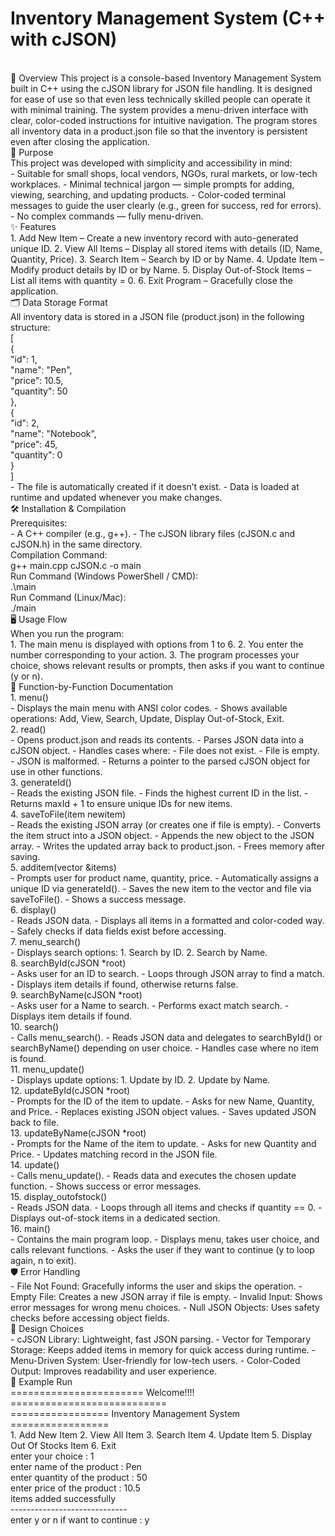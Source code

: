 # Inventory Management System (C++ with cJSON)
<br>
📌 Overview
This project is a console-based Inventory Management System built in C++ using the cJSON library for JSON file handling. It is designed for ease of use so that even less technically skilled people can operate it with minimal training. The system provides a menu-driven interface with clear, color-coded instructions for intuitive navigation. The program stores all inventory data in a product.json file so that the inventory is persistent even after closing the application.
<br>
🎯 Purpose
<br>
This project was developed with simplicity and accessibility in mind:
<br>
- Suitable for small shops, local vendors, NGOs, rural markets, or low-tech workplaces.
- Minimal technical jargon — simple prompts for adding, viewing, searching, and updating products.
- Color-coded terminal messages to guide the user clearly (e.g., green for success, red for errors).
- No complex commands — fully menu-driven.
<br>
✨ Features
<br>
1. Add New Item – Create a new inventory record with auto-generated unique ID.
2. View All Items – Display all stored items with details (ID, Name, Quantity, Price).
3. Search Item – Search by ID or by Name.
4. Update Item – Modify product details by ID or by Name.
5. Display Out-of-Stock Items – List all items with quantity = 0.
6. Exit Program – Gracefully close the application.
<br>
🗂 Data Storage Format
<br>
All inventory data is stored in a JSON file (product.json) in the following structure:
<br>
[
    <br>
    {
        <br>
        "id": 1,
        <br>
        "name": "Pen",
        <br>
        "price": 10.5,
        <br>
        "quantity": 50
        <br>
    },
    <br>
    {
        <br>
        "id": 2,
        <br>
        "name": "Notebook",
        <br>
        "price": 45,
        <br>
        "quantity": 0
        <br>
    }
    <br>
]
<br>
- The file is automatically created if it doesn’t exist.
- Data is loaded at runtime and updated whenever you make changes.
<br>
🛠 Installation & Compilation
<br>
Prerequisites:
<br>
- A C++ compiler (e.g., g++).
- The cJSON library files (cJSON.c and cJSON.h) in the same directory.
<br>
Compilation Command:
<br>
g++ main.cpp cJSON.c -o main
<br>
Run Command (Windows PowerShell / CMD):
<br>
.\main
<br>
Run Command (Linux/Mac):
<br>
./main
<br>
🖥 Usage Flow
<br>
When you run the program:
<br>
1. The main menu is displayed with options from 1 to 6.
2. You enter the number corresponding to your action.
3. The program processes your choice, shows relevant results or prompts, then asks if you want to continue (y or n).
<br>
📜 Function-by-Function Documentation
<br>
1. menu()
<br>
- Displays the main menu with ANSI color codes.
- Shows available operations: Add, View, Search, Update, Display Out-of-Stock, Exit.
<br>
2. read()
<br>
- Opens product.json and reads its contents.
- Parses JSON data into a cJSON object.
- Handles cases where:
  - File does not exist.
  - File is empty.
  - JSON is malformed.
- Returns a pointer to the parsed cJSON object for use in other functions.
<br>
3. generateId()
<br>
- Reads the existing JSON file.
- Finds the highest current ID in the list.
- Returns maxId + 1 to ensure unique IDs for new items.
<br>
4. saveToFile(item newitem)
<br>
- Reads the existing JSON array (or creates one if file is empty).
- Converts the item struct into a JSON object.
- Appends the new object to the JSON array.
- Writes the updated array back to product.json.
- Frees memory after saving.
<br>
5. additem(vector<item> &items)
<br>
- Prompts user for product name, quantity, price.
- Automatically assigns a unique ID via generateId().
- Saves the new item to the vector and file via saveToFile().
- Shows a success message.
<br>
6. display()
<br>
- Reads JSON data.
- Displays all items in a formatted and color-coded way.
- Safely checks if data fields exist before accessing.
<br>
7. menu_search()
<br>
- Displays search options:
  1. Search by ID.
  2. Search by Name.
<br>
8. searchById(cJSON *root)
<br>
- Asks user for an ID to search.
- Loops through JSON array to find a match.
- Displays item details if found, otherwise returns false.
<br>
9. searchByName(cJSON *root)
<br>
- Asks user for a Name to search.
- Performs exact match search.
- Displays item details if found.
<br>
10. search()
<br>
- Calls menu_search().
- Reads JSON data and delegates to searchById() or searchByName() depending on user choice.
- Handles case where no item is found.
<br>
11. menu_update()
<br>
- Displays update options:
  1. Update by ID.
  2. Update by Name.
<br>
12. updateById(cJSON *root)
<br>
- Prompts for the ID of the item to update.
- Asks for new Name, Quantity, and Price.
- Replaces existing JSON object values.
- Saves updated JSON back to file.
<br>
13. updateByName(cJSON *root)
<br>
- Prompts for the Name of the item to update.
- Asks for new Quantity and Price.
- Updates matching record in the JSON file.
<br>
14. update()
<br>
- Calls menu_update().
- Reads data and executes the chosen update function.
- Shows success or error messages.
<br>
15. display_outofstock()
<br>
- Reads JSON data.
- Loops through all items and checks if quantity == 0.
- Displays out-of-stock items in a dedicated section.
<br>
16. main()
<br>
- Contains the main program loop.
- Displays menu, takes user choice, and calls relevant functions.
- Asks the user if they want to continue (y to loop again, n to exit).
<br>
🛡 Error Handling
<br>
- File Not Found: Gracefully informs the user and skips the operation.
- Empty File: Creates a new JSON array if file is empty.
- Invalid Input: Shows error messages for wrong menu choices.
- Null JSON Objects: Uses safety checks before accessing object fields.
<br>
📌 Design Choices
<br>
- cJSON Library: Lightweight, fast JSON parsing.
- Vector for Temporary Storage: Keeps added items in memory for quick access during runtime.
- Menu-Driven System: User-friendly for low-tech users.
- Color-Coded Output: Improves readability and user experience.
<br>
📝 Example Run
<br>
======================= Welcome!!!! ===========================
<br>
================= Inventory Management System =================
<br>
1. Add New Item
2. View All Item
3. Search Item
4. Update Item
5. Display Out Of Stocks Item
6. Exit
<br>
enter your choice : 1
<br>
enter name of the product : Pen
<br>
enter quantity of the product : 50
<br>
enter price of the product : 10.5
<br>
items added successfully
<br>
-----------------------------
<br>
enter y or n if want to continue : y
